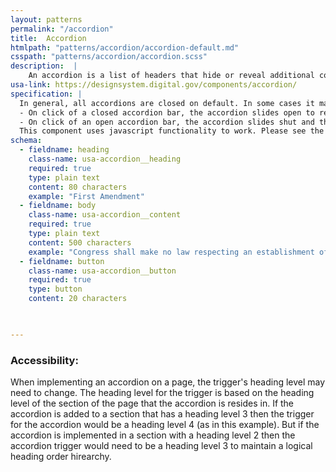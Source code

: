 ```yaml
---
layout: patterns
permalink: "/accordion"
title:  Accordion
htmlpath: "patterns/accordion/accordion-default.md"
csspath: "patterns/accordion/accordion.scss"
description:  |
    An accordion is a list of headers that hide or reveal additional content when selected. They are helpful for keeping pages clean and easy to navigate.
usa-link: https://designsystem.digital.gov/components/accordion/
specification: |
  In general, all accordions are closed on default. In some cases it maybe aventagious to have the first accordion in open state on load, but this technique should be used sparingly.
  - On click of a closed accordion bar, the accordion slides open to reveal the content inside, and the fa-plus icon switches to fa-minus. Any other open accordion will close.
  - On click of an open accordion bar, the accordion slides shut and the fa-minus icon is switched to the fa-plus.
  This component uses javascript functionality to work. Please see the documentation on USWDS for more information.
schema: 
  - fieldname: heading
    class-name: usa-accordion__heading
    required: true
    type: plain text
    content: 80 characters
    example: "First Amendment"
  - fieldname: body
    class-name: usa-accordion__content
    required: true
    type: plain text
    content: 500 characters
    example: "Congress shall make no law respecting an establishment of religion, or prohibiting the free exercise thereof; or abridging the freedom of speech, or of the press; or the right of the people peaceably to assemble, and to petition the Government for a redress of grievances."
  - fieldname: button
    class-name: usa-accordion__button
    required: true
    type: button
    content: 20 characters
 


---
```

<!--- if extra information is needed for this pattern, write here in Markdown. -->
<!--- to learn markdown format go to https://docs.github.com/en/github/writing-on-github/basic-writing-and-formatting-syntax -->

### Accessibility:
When implementing an accordion on a page, the trigger's heading level may need to change. The heading level for the trigger is based on the heading level of the section of the page that the accordion is resides in. If the accordion is added to a section that has a heading level 3 then the trigger for the accordion would be a heading level 4 (as in this example). But if the accordion is implemented in a section with a heading level 2 then the accordion trigger would need to be a heading level 3 to maintain a logical heading order hirearchy.

